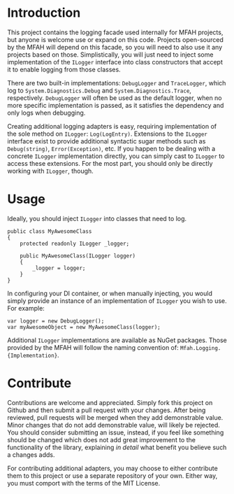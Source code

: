 # Introduction 

This project contains the logging facade used internally for MFAH projects, but
anyone is welcome use or expand on this code. Projects open-sourced by the MFAH
will depend on this facade, so you will need to also use it any projects based
on those. Simplistically, you will just need to inject some implementation of
the `ILogger` interface into class constructors that accept it to enable logging
from those classes.

There are two built-in implementations: `DebugLogger` and `TraceLogger`, which
log to `System.Diagnostics.Debug` and `System.Diagnostics.Trace`, respectively.
`DebugLogger` will often be used as the default logger, when no more specific
implementation is passed, as it satisfies the dependency and only logs when
debugging.

Creating additional logging adapters is easy, requiring implementation of the
sole method on `ILogger`: `Log(LogEntry)`. Extensions to the `ILogger` interface
exist to provide additional syntactic sugar methods such as `Debug(string)`,
`Error(Exception)`, etc. If you happen to be dealing with a concrete `ILogger`
implementation directly, you can simply cast to `ILogger` to access these
extensions. For the most part, you should only be directly working with
`ILogger`, though.

# Usage

Ideally, you should inject `ILogger` into classes that need to log.

    public class MyAwesomeClass
    {
        protected readonly ILogger _logger;

        public MyAwesomeClass(ILogger logger)
        {
            _logger = logger;
        }
    }

In configuring your DI container, or when manually injecting, you would simply
provide an instance of an implementation of `ILogger` you wish to use. For
example:

    var logger = new DebugLogger();
    var myAwesomeObject = new MyAwesomeClass(logger);

Additional `ILogger` implementations are available as NuGet packages. Those
provided by the MFAH will follow the naming convention of:
`Mfah.Logging.{Implementation}`.


# Contribute

Contributions are welcome and appreciated. Simply fork this project on Github
and then submit a pull request with your changes. After being reviewed, pull
requests will be merged when they add demonstrable value. Minor changes that
do not add demonstrable value, will likely be rejected. You should consider
submitting an issue, instead, if you feel like something should be changed
which does not add great improvement to the functionality of the library,
explaining *in detail* what benefit you believe such a changes adds.

For contributing additional adapters, you may choose to either contribute
them to this project or use a separate repository of your own. Either
way, you must comport with the terms of the MIT License.

